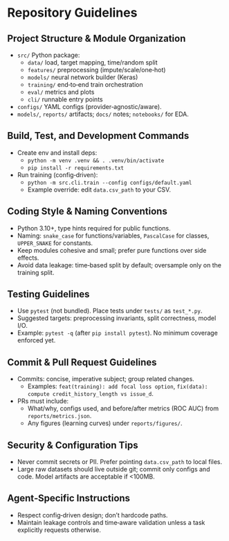 # Repository Guidelines

## Project Structure & Module Organization
- `src/` Python package:
  - `data/` load, target mapping, time/random split
  - `features/` preprocessing (impute/scale/one‑hot)
  - `models/` neural network builder (Keras)
  - `training/` end‑to‑end train orchestration
  - `eval/` metrics and plots
  - `cli/` runnable entry points
- `configs/` YAML configs (provider‑agnostic/aware).
- `models/`, `reports/` artifacts; `docs/` notes; `notebooks/` for EDA.

## Build, Test, and Development Commands
- Create env and install deps:
  - `python -m venv .venv && . .venv/bin/activate`
  - `pip install -r requirements.txt`
- Run training (config‑driven):
  - `python -m src.cli.train --config configs/default.yaml`
  - Example override: edit `data.csv_path` to your CSV.

## Coding Style & Naming Conventions
- Python 3.10+, type hints required for public functions.
- Naming: `snake_case` for functions/variables, `PascalCase` for classes, `UPPER_SNAKE` for constants.
- Keep modules cohesive and small; prefer pure functions over side effects.
- Avoid data leakage: time‑based split by default; oversample only on the training split.

## Testing Guidelines
- Use `pytest` (not bundled). Place tests under `tests/` as `test_*.py`.
- Suggested targets: preprocessing invariants, split correctness, model I/O.
- Example: `pytest -q` (after `pip install pytest`). No minimum coverage enforced yet.

## Commit & Pull Request Guidelines
- Commits: concise, imperative subject; group related changes.
  - Examples: `feat(training): add focal loss option`, `fix(data): compute credit_history_length vs issue_d`.
- PRs must include:
  - What/why, configs used, and before/after metrics (ROC AUC) from `reports/metrics.json`.
  - Any figures (learning curves) under `reports/figures/`.

## Security & Configuration Tips
- Never commit secrets or PII. Prefer pointing `data.csv_path` to local files.
- Large raw datasets should live outside git; commit only configs and code. Model artifacts are acceptable if <100MB.

## Agent‑Specific Instructions
- Respect config‑driven design; don’t hardcode paths.
- Maintain leakage controls and time‑aware validation unless a task explicitly requests otherwise.

